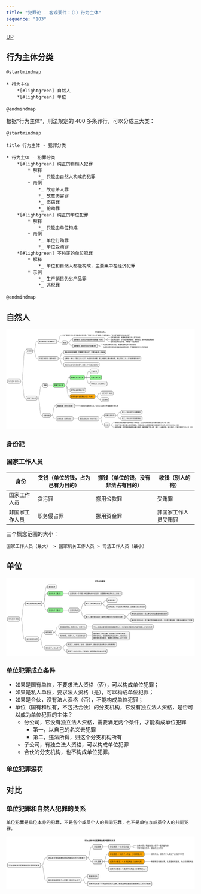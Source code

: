 ```yaml
---
title: "犯罪论 - 客观要件：（1）行为主体"
sequence: "103"
---
```


[UP](/law/criminal-law-index.html)


## 行为主体分类

```plantuml
@startmindmap

* 行为主体
    *[#lightgreen] 自然人
    *[#lightgreen] 单位

@endmindmap
```

根据“行为主体”，刑法规定的 400 多条罪行，可以分成三大类：

```plantuml
@startmindmap

title 行为主体 - 犯罪分类

* 行为主体 - 犯罪分类
    *[#lightgreen] 纯正的自然人犯罪
        * 解释
            *_ 只能由自然人构成的犯罪
        * 示例
            *_ 故意杀人罪
            *_ 故意伤害罪
            *_ 盗窃罪
            *_ 抢劫罪
    *[#lightgreen] 纯正的单位犯罪
        * 解释
            *_ 只能由单位构成
        * 示例
            *_ 单位行贿罪
            *_ 单位受贿罪
    *[#lightgreen] 不纯正的单位犯罪
        * 解释
            *_ 单位和自然人都能构成，主要集中在经济犯罪
        * 示例
            *_ 生产销售伪劣产品罪
            *_ 逃税罪

@endmindmap
```

## 自然人

![犯罪论 - 客观要件 - 行为主体 - 自然人](/assets/images/law/mindmap/penal/犯罪论-客观要件-行为主体-自然人.svg)

### 身份犯

### 国家工作人员

<table>
    <thead>
    <tr>
        <th style="text-align: center;">身份</th>
        <th style="text-align: center;">贪钱（单位的钱，占为己有为目的）</th>
        <th style="text-align: center;">挪钱（单位的钱，没有非法占有目的）</th>
        <th style="text-align: center;">收钱（别人的钱）</th>
    </tr>
    </thead>
    <tbody>
    <tr>
        <td>国家工作人员</td>
        <td>贪污罪</td>
        <td>挪用公款罪</td>
        <td>受贿罪</td>
    </tr>
    <tr>
        <td>非国家工作人员</td>
        <td>职务侵占罪</td>
        <td>挪用资金罪</td>
        <td>非国家工作人员受贿罪</td>
    </tr>
    </tbody>
</table>

三个概念范围的大小：

```text
国家工作人员（最大） > 国家机关工作人员 > 司法工作人员（最小）
```

## 单位

![犯罪论 - 客观要件 - 行为主体 - 单位](/assets/images/law/mindmap/penal/犯罪论-客观要件-行为主体-单位.svg)


### 单位犯罪成立条件

* 如果是国有单位，不要求法人资格（否），可以构成单位犯罪；
* 如果是私人单位，要求法人资格（是），可以构成单位犯罪；
* 如果是合伙，没有法人资格（否），不能构成单位犯罪；
* 单位（国有和私有，不包括合伙）的分支机构，它没有独立法人资格，是否可以成为单位犯罪的主体？
    * 分公司，它没有独立法人资格，需要满足两个条件，才能构成单位犯罪
        * 第一，以自己的名义去犯罪
        * 第二，违法所得，归这个分支机构所有
    * 子公司，有独立法人资格，可以构成单位犯罪
    * 合伙的分支机构，也不构成单位犯罪。

### 单位犯罪惩罚

## 对比

### 单位犯罪和自然人犯罪的关系

```text
单位犯罪是单位本身的犯罪，不是各个成员个人的共同犯罪，也不是单位与成员个人的共同犯罪。
```

![犯罪论 - 客观要件 - 行为主体 - 单位和个人](/assets/images/law/mindmap/penal/犯罪论-客观要件-行为主体-单位和个人.svg)
